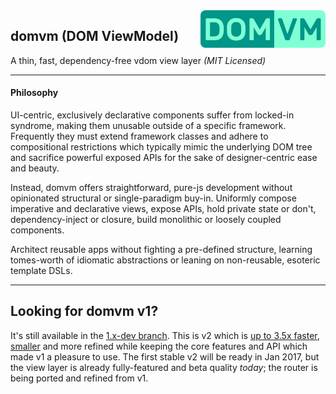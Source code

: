 <img src="domvm.png" alt="domvm logo" style="max-width:100%;" align="right" height="60">

domvm (DOM ViewModel)
---------------------
A thin, fast, dependency-free vdom view layer _(MIT Licensed)_

---
#### Philosophy

UI-centric, exclusively declarative components suffer from locked-in syndrome, making them unusable outside of a specific framework. Frequently they must extend framework classes and adhere to compositional restrictions which typically mimic the underlying DOM tree and sacrifice powerful exposed APIs for the sake of designer-centric ease and beauty.

Instead, domvm offers straightforward, pure-js development without opinionated structural or single-paradigm buy-in. Uniformly compose imperative and declarative views, expose APIs, hold private state or don't, dependency-inject or closure, build monolithic or loosely coupled components.

Architect reusable apps without fighting a pre-defined structure, learning tomes-worth of idiomatic abstractions or leaning on non-reusable, esoteric template DSLs.

---
## Looking for domvm v1?

It's still available in the [1.x-dev branch](https://github.com/leeoniya/domvm/tree/1.x-dev). This is v2 which is [up to 3.5x faster](https://github.com/leeoniya/domvm/issues/101#issuecomment-260141793), [smaller](https://github.com/leeoniya/domvm/blob/2.x-dev/dist/README.md) and more refined while keeping the core features and API which made v1 a pleasure to use. The first stable v2 will be ready in Jan 2017, but the view layer is already fully-featured and beta quality *today*; the router is being ported and refined from v1.
